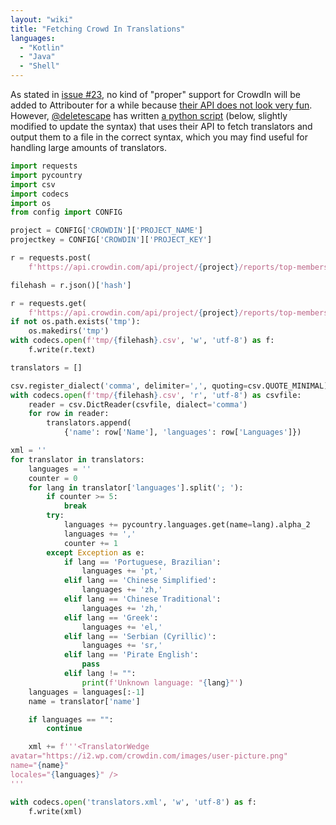 ```yaml
---
layout: "wiki"
title: "Fetching Crowd In Translations"
languages: 
  - "Kotlin"
  - "Java"
  - "Shell"
---
```


As stated in [issue #23](https://jfenn.me/redirects/?t=github&d=Attribouter/issues/23), no kind of "proper" support for CrowdIn will be added to Attribouter for a while because [their API does not look very fun](https://support.crowdin.com/api/api-integration-setup/). However, [@deletescape](https://github.com/deletescape) has written [a python script](https://github.com/deletescape/dscripts/blob/8b261226deda604df7405708e6e7ae67b6d2e480/gettranslators.py) (below, slightly modified to update the syntax) that uses their API to fetch translators and output them to a file in the correct syntax, which you may find useful for handling large amounts of translators.

```python
import requests
import pycountry
import csv
import codecs
import os
from config import CONFIG

project = CONFIG['CROWDIN']['PROJECT_NAME']
projectkey = CONFIG['CROWDIN']['PROJECT_KEY']

r = requests.post(
    f'https://api.crowdin.com/api/project/{project}/reports/top-members/export?json&key={projectkey}&format=csv')

filehash = r.json()['hash']

r = requests.get(
    f'https://api.crowdin.com/api/project/{project}/reports/top-members/download?key={projectkey}&hash={filehash}')
if not os.path.exists('tmp'):
    os.makedirs('tmp')
with codecs.open(f'tmp/{filehash}.csv', 'w', 'utf-8') as f:
    f.write(r.text)

translators = []

csv.register_dialect('comma', delimiter=',', quoting=csv.QUOTE_MINIMAL)
with codecs.open(f'tmp/{filehash}.csv', 'r', 'utf-8') as csvfile:
    reader = csv.DictReader(csvfile, dialect='comma')
    for row in reader:
        translators.append(
            {'name': row['Name'], 'languages': row['Languages']})

xml = ''
for translator in translators:
    languages = ''
    counter = 0
    for lang in translator['languages'].split('; '):
        if counter >= 5:
            break
        try:
            languages += pycountry.languages.get(name=lang).alpha_2
            languages += ','
            counter += 1
        except Exception as e:
            if lang == 'Portuguese, Brazilian':
                languages += 'pt,'
            elif lang == 'Chinese Simplified':
                languages += 'zh,'
            elif lang == 'Chinese Traditional':
                languages += 'zh,'
            elif lang == 'Greek':
                languages += 'el,'
            elif lang == 'Serbian (Cyrillic)':
                languages += 'sr,'
            elif lang == 'Pirate English':
                pass
            elif lang != "":
                print(f'Unknown language: "{lang}"')
    languages = languages[:-1]
    name = translator['name']

    if languages == "":
        continue

    xml += f'''<TranslatorWedge
avatar="https://i2.wp.com/crowdin.com/images/user-picture.png"
name="{name}"
locales="{languages}" />
'''

with codecs.open('translators.xml', 'w', 'utf-8') as f:
    f.write(xml)
```